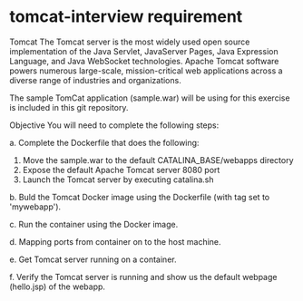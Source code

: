 # tomcat-interview requirement

Tomcat
The Tomcat server is the most widely used open source implementation of the Java Servlet, JavaServer Pages, Java Expression Language, and Java WebSocket technologies. Apache Tomcat software powers numerous large-scale, mission-critical web applications across a diverse range of industries and organizations.

The sample TomCat application (sample.war) will be using for this exercise is included in this git repository.

Objective
You will need to complete the following steps:

a.  Complete the Dockerfile that does the following:
   1.  Move the sample.war to the default CATALINA_BASE/webapps directory
   2.  Expose the default Apache Tomcat server 8080 port
   3.  Launch the Tomcat server by executing catalina.sh
  
b.  Buld the Tomcat Docker image using the Dockerfile (with tag set to 'mywebapp').

c.  Run the container using the Docker image.

d.  Mapping ports from container on to the host machine.

e.  Get Tomcat server running on a container.

f.  Verify the Tomcat server is running and show us the default webpage (hello.jsp) of the webapp.
